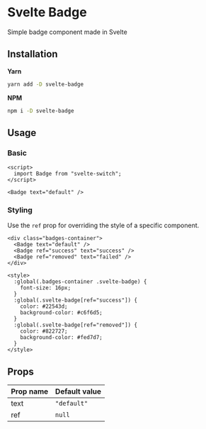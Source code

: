 # Svelte Badge
Simple badge component made in Svelte

## Installation

**Yarn**

```bash
yarn add -D svelte-badge
```

**NPM**

```bash
npm i -D svelte-badge
```

## Usage

### Basic

```svelte
<script>
  import Badge from "svelte-switch";
</script>

<Badge text="default" />
```

### Styling

Use the `ref` prop for overriding the style of a specific component.

```svelte
<div class="badges-container">
  <Badge text="default" />
  <Badge ref="success" text="success" />
  <Badge ref="removed" text="failed" />
</div>

<style>
  :global(.badges-container .svelte-badge) {
    font-size: 16px;
  }
  :global(.svelte-badge[ref="success"]) {
    color: #22543d;
    background-color: #c6f6d5;
  }
  :global(.svelte-badge[ref="removed"]) {
    color: #822727;
    background-color: #fed7d7;
  }
</style>

```

## Props

| Prop name      | Default value                            |
| :------------- | :--------------------------------------- |
| text           | `"default"`                              |
| ref            | `null`                                   |